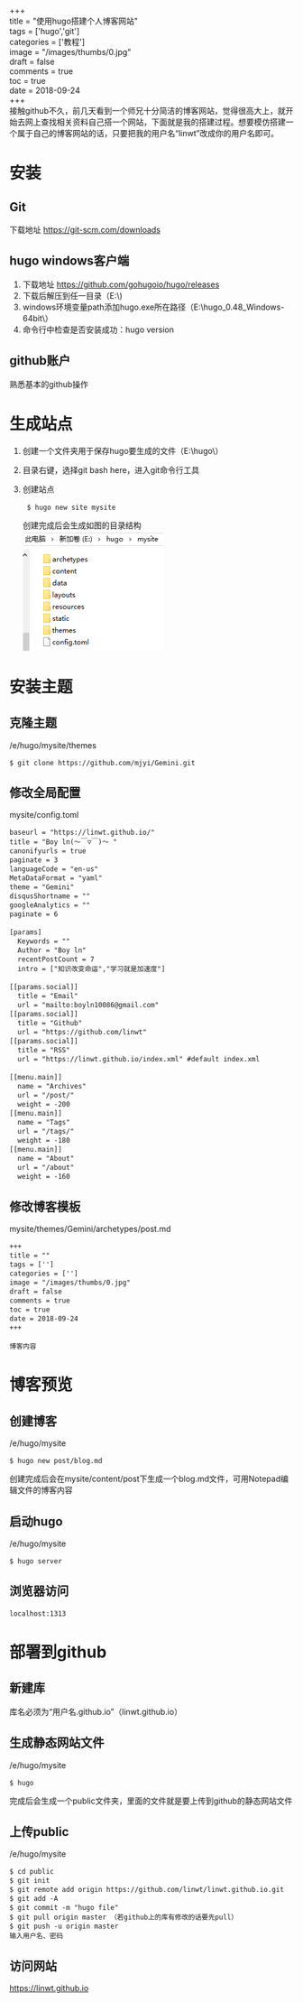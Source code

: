 +++  
title = "使用hugo搭建个人博客网站"  
tags = ['hugo','git']  
categories = ['教程']  
image = "/images/thumbs/0.jpg"  
draft = false  
comments = true  
toc = true  
date = 2018-09-24  
+++  
接触github不久，前几天看到一个师兄十分简洁的博客网站，觉得很高大上，就开始去网上查找相关资料自己搭一个网站，下面就是我的搭建过程。想要模仿搭建一个属于自己的博客网站的话，只要把我的用户名“linwt”改成你的用户名即可。
# 安装

## Git
下载地址 https://git-scm.com/downloads

## hugo windows客户端
1. 下载地址 https://github.com/gohugoio/hugo/releases 
2. 下载后解压到任一目录（E:\\)
3. windows环境变量path添加hugo.exe所在路径（E:\hugo\_0.48\_Windows-64bit\）
4. 命令行中检查是否安装成功：hugo version

## github账户
熟悉基本的github操作

# 生成站点
1. 创建一个文件夹用于保存hugo要生成的文件（E:\hugo\）
2. 目录右键，选择git bash here，进入git命令行工具
3. 创建站点

		$ hugo new site mysite
	
	创建完成后会生成如图的目录结构  
![mysite](https://github.com/linwt/linwt.github.io/blob/master/images/post/mysite.png)
	
# 安装主题

## 克隆主题
/e/hugo/mysite/themes  

	$ git clone https://github.com/mjyi/Gemini.git

## 修改全局配置
mysite/config.toml

	baseurl = "https://linwt.github.io/"
	title = "Boy ln(～￣▽￣)～ "
	canonifyurls = true
	paginate = 3
	languageCode = "en-us"
	MetaDataFormat = "yaml"
	theme = "Gemini"
	disqusShortname = "" 
	googleAnalytics = "" 
	paginate = 6  
	
	[params]
	  Keywords = ""
	  Author = "Boy ln"
	  recentPostCount = 7
	  intro = ["知识改变命运","学习就是加速度"]
	
	[[params.social]]
	  title = "Email"
	  url = "mailto:boyln10086@gmail.com"
	[[params.social]]
	  title = "Github"
	  url = "https://github.com/linwt"
	[[params.social]]
	  title = "RSS"
	  url = "https://linwt.github.io/index.xml" #default index.xml
	
	[[menu.main]]
	  name = "Archives"
	  url = "/post/"
	  weight = -200
	[[menu.main]]
	  name = "Tags"
	  url = "/tags/"
	  weight = -180
	[[menu.main]]
	  name = "About"
	  url = "/about"
	  weight = -160  
	  
## 修改博客模板
mysite/themes/Gemini/archetypes/post.md

	+++
	title = ""
	tags = ['']
	categories = ['']
	image = "/images/thumbs/0.jpg" 
	draft = false
	comments = true
	toc = true
	date = 2018-09-24
	+++

	博客内容
	
# 博客预览

## 创建博客
/e/hugo/mysite  

	$ hugo new post/blog.md
	
创建完成后会在mysite/content/post下生成一个blog.md文件，可用Notepad编辑文件的博客内容
	  
## 启动hugo
/e/hugo/mysite  

	$ hugo server

## 浏览器访问
	localhost:1313

# 部署到github

## 新建库
库名必须为“用户名.github.io”（linwt.github.io）

## 生成静态网站文件
/e/hugo/mysite  

	$ hugo  
完成后会生成一个public文件夹，里面的文件就是要上传到github的静态网站文件

## 上传public
/e/hugo/mysite

	$ cd public
	$ git init
	$ git remote add origin https://github.com/linwt/linwt.github.io.git 
	$ git add -A
	$ git commit -m "hugo file"
	$ git pull origin master （若github上的库有修改的话要先pull）
	$ git push -u origin master
	输入用户名、密码

## 访问网站
https://linwt.github.io
